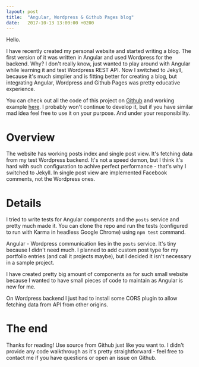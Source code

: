 ```yaml
---
layout: post
title:  "Angular, Wordpress & Github Pages blog"
date:   2017-10-13 13:00:00 +0200
---
```


Hello.

I have recently created my personal website and started writing a blog. The first version of it was written in Angular and used Wordpress for the backend. Why? I don't really know, just wanted to play around with Angular while learning it and test Wordpress REST API. Now I switched to Jekyll, because it's much simplier and is fitting better for creating a blog, but integrating Angular, Wordpress and Github Pages was pretty educative experience.

You can check out all the code of this project on [Github](https://github.com/oskar1233/awg-blog) and working example [here](https://awg.oskar1233.eu). I probably won't continue to develop it, but if you have similar mad idea feel free to use it on your purpose. And under your responsibility.

# Overview

The website has working posts index and single post view. It's fetching data from my test Wordpress backend. It's not a speed demon, but I think it's hard with such configuration to achive perfect performance - that's why I switched to Jekyll. In single post view are implemented Facebook comments, not the Wordpress ones.

# Details

I tried to write tests for Angular components and the `posts` service and pretty much made it. You can clone the repo and run the tests (configured to run with Karma in headless Google Chrome) using `npm test` command.

Angular - Wordpress communication lies in the `posts` service. It's tiny because I didn't need much. I planned to add custom post type for my portfolio entries (and call it projects maybe), but I decided it isn't necessary in a sample project.

I have created pretty big amount of components as for such small website because I wanted to have small pieces of code to maintain as Angular is new for me. 

On Wordpress backend I just had to install some CORS plugin to allow fetching data from API from other origins.

# The end

Thanks for reading! Use source from Github just like you want to. I didn't provide any code walkthrough as it's pretty straightforward - feel free to contact me if you have questions or open an issue on Github.
